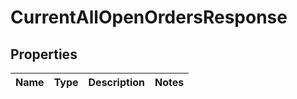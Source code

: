 

# CurrentAllOpenOrdersResponse


## Properties

| Name | Type | Description | Notes |
|------------ | ------------- | ------------- | -------------|



